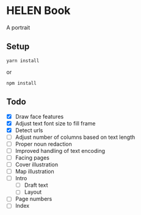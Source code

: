 HELEN Book
==================

A portrait

## Setup

`yarn install`

or

`npm install`

## Todo

 - [x] Draw face features
 - [x] Adjust text font size to fill frame
 - [x] Detect urls
 - [ ] Adjust number of columns based on text length
 - [ ] Proper noun redaction
 - [ ] Improved handling of text encoding
 - [ ] Facing pages
 - [ ] Cover illustration
 - [ ] Map illustration
 - [ ] Intro
 	- [ ] Draft text
 	- [ ] Layout
 - [ ] Page numbers
 - [ ] Index
